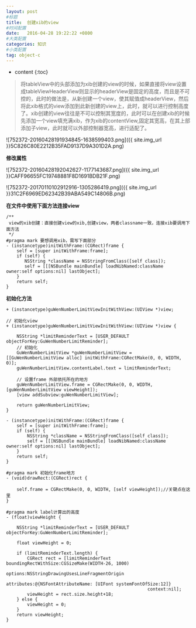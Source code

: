 ```yaml
---
layout: post
#标题
title:  创建xib的view
#时间配置
date:   2016-04-28 19:22:22 +0800
#大类配置
categories: 知识
#小类配置
tag: object-c
---
```


* content
{:toc}


> 将tableView中的头部添加为xib创建的view的时候，如果直接将view设置成tableViewHeaderView则显示的headerView是固定的高度，而且是不可控的，此时的做法是，从新创建一个view，使其赋值成headerView，然后将此xib格式的view添加到此新创建的view上，此时，就可以进行控制高度了。xib创建的view往往是不可以控制其宽度的，此时可以在创建xib的时候先添加一个view填充满xib，作为xib的contentView,固定其宽高，在其上部添加子view，此时就可以外部控制器宽高，进行适配了。
  
  
![752372-20160428191934845-1638599403.png]({{ site.img_url }}5C826C80E2212B35FAD9137D9A301D2A.png)

**修改属性**

![752372-20160428192042627-1177143687.png]({{ site.img_url }}CAFF96655FC19748881F8D1691BDB21F.png)

![752372-20170110102912916-1305286419.png]({{ site.img_url }}31C2F6969ED62342B39ABA549C14806B.png)

**在文件中使用下面方法连接view**

```objc
/**
 view的xib创建：直接创建view的xib,创建view，两者classname一致，连接xib要调用下面方法
 */
#pragma mark 要想调用xib，需写下面部分
- (instancetype)initWithFrame:(CGRect)frame {
    self = [super initWithFrame:frame];
    if (self) {
       NSString *className = NSStringFromClass([self class]);
       self = [[[NSBundle mainBundle] loadNibNamed:className owner:self options:nil] lastObject];
    }
    return self;
}
```

**初始化方法**

```objc
+ (instancetype)guWenNumberLimitViewInitWithView:(UIView *)view;

// 初始化view
+ (instancetype)guWenNumberLimitViewInitWithView:(UIView *)view {
    
    NSString *limitReminderText = [USER_DEFAULT objectForKey:GuWenNumberLimitReminder];
    // 初始化
    GuWenNumberLimitView *guWenNumberLimitView = [[GuWenNumberLimitView alloc] initWithFrame:CGRectMake(0, 0, WIDTH, 0)];
    guWenNumberLimitView.contentLabel.text = limitReminderText;

    // 设置frame 外部依托所在的地方
    guWenNumberLimitView.frame = CGRectMake(0, 0, WIDTH, [guWenNumberLimitView viewHeight]);
    [view addSubview:guWenNumberLimitView];
    
    return guWenNumberLimitView;
}

- (instancetype)initWithFrame:(CGRect)frame {
    self = [super initWithFrame:frame];
    if (self) {
        NSString *className = NSStringFromClass([self class]);
        self = [[[NSBundle mainBundle] loadNibNamed:className owner:self options:nil] lastObject];
    }
    return self;
}

#pragma mark 初始化frame地方
- (void)drawRect:(CGRect)rect {
    
    self.frame = CGRectMake(0, 0, WIDTH, [self viewHeight]);//关键点在这里
}

#pragma mark label计算出的高度
- (float)viewHeight {
    
    NSString *limitReminderText = [USER_DEFAULT objectForKey:GuWenNumberLimitReminder];
    
    float viewHeight = 0;
    
    if (limitReminderText.length) {
        CGRect rect = [limitReminderText boundingRectWithSize:CGSizeMake(WIDTH-26, 1000)
                                                      options:NSStringDrawingUsesLineFragmentOrigin
                                                   attributes:@{NSFontAttributeName: [UIFont systemFontOfSize:12]}
                                                      context:nil];
        viewHeight = rect.size.height+18;
    } else {
        viewHeight = 0;
    }
    return viewHeight;
}
```